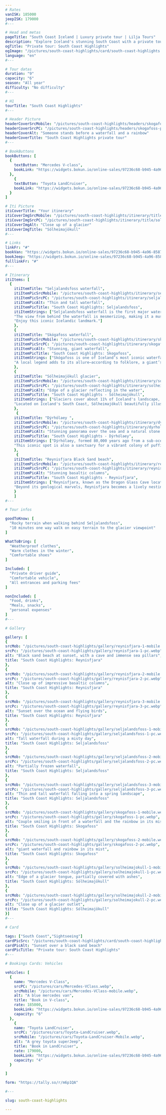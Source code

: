 ```yaml
---
# Rates
vanISK: 185000
jeepISK: 179000
#---

# Head and metas
pageTitle: "South Coast Iceland | Luxury private tour | Lilja Tours"
description: "Explore Iceland's stunning South Coast with a private tour. Discover waterfalls, black sand beaches, and glaciers. Book your adventure today!"
ogTitle: "Private tour: South Coast Highlights"
ogImage: "/pictures/south-coast-highlights/card/south-coast-highlights.webp"
language: "en"
#---

# Tour datas
duration: "9"
capacity: "6"
season: "All year"
difficulty: "No difficulty"
#---

# H1
tourTitle: "South Coast Highlights"
#---

# Header Picture
headerCoverSrcMobile: "/pictures/south-coast-highlights/headers/skogafoss-mobile.webp"
headerCoverSrcPC: "/pictures/south-coast-highlights/headers/skogafoss-pc.webp"
headerCoverAlt: "Someone stands before a waterfall and a rainbow"
headerCoverTitle: "South Coast Highlights private tour"
#---

# BookButtons
bookButtons: [
  {
    textButton: "Mercedes V-class",
    bookLink: "https://widgets.bokun.io/online-sales/97236c68-b945-4a96-8587-660bdc4c45fd/experience-calendar/753704"
  },
    {
    textButton: "Toyota LandCruiser",
    bookLink: "https://widgets.bokun.io/online-sales/97236c68-b945-4a96-8587-660bdc4c45fd/experience-calendar/753708"
  }
]

# Iti Picture
itiCoverTitle: "Your itinerary"
itiCoverImgSrcMobile: "/pictures/south-coast-highlights/itinerary/title/solheimajokull-Mobile.webp"
itiCoverImgSrcPC: "/pictures/south-coast-highlights/itinerary/title/solheimajokull-PC.webp"
itiCoverImgAlt: "Close up of a glacier"
itiCoverImgTitle: "Sólheimajökull"
#---

# Links
linkFr: "#"
bookVan: "https://widgets.bokun.io/online-sales/97236c68-b945-4a96-8587-660bdc4c45fd/experience-calendar/753704"
bookJeep: "https://widgets.bokun.io/online-sales/97236c68-b945-4a96-8587-660bdc4c45fd/experience-calendar/753708"
fulllinkFr: "#"
#---

# Itinerary
itiItems: [
  { 
    itiItemTitle: "Seljalandsfoss waterfall",
    itiItemPicSrcMobile: "/pictures/south-coast-highlights/itinerary/seljalandsfoss/seljalandsfoss-mobile.webp",
    itiItemPicSrcPC: "/pictures/south-coast-highlights/itinerary/seljalandsfoss/seljalandsfoss-pc.webp",
    itiItemPicAlt: "Thin and tall waterfall",
    itiItemPicTitle: "South Coast Highlights: Seljalandsfoss",
    itiItemStrings: ["Seljalandsfoss waterfall is the first major waterfall you’ll encounter when driving along Iceland’s South Coast from Reykjavík. Standing at an impressive 60 meters, it’s renowned for its unique feature—a massive cave behind the cascade. This cave allows visitors to walk behind the waterfall, offering a one-of-a-kind perspective and an echo-filled experience.",
    "The view from behind the waterfall is mesmerizing, making it a must-visit for photographers and nature lovers. Don’t forget your rain jacket, as the mist is unavoidable. However, keep in mind that during winter, the path behind the waterfall becomes impassable and is closed for safety.",
    "Enjoy this iconic Icelandic landmark."]
    },
    {
    itiItemTitle: "Skógafoss waterfall",
    itiItemPicSrcMobile: "/pictures/south-coast-highlights/itinerary/skogafoss/skogafoss-mobile.webp",
    itiItemPicSrcPC: "/pictures/south-coast-highlights/itinerary/skogafoss/skogafoss-pc.webp",
    itiItemPicAlt: "Stunning, giant waterfall",
    itiItemPicTitle: "South Coast Highlights: Skogafoss",
    itiItemStrings: ["Skógafoss is one of Iceland’s most iconic waterfalls, easily visible from Route One on the South Coast. Standing at an impressive 60 meters, its powerful cascade creates a mesmerizing mist that often produces vivid rainbows on sunny days, making it a photographer’s paradise. Its scenic beauty and majestic presence attract visitors from around the world, and its popularity surged after being featured in Game of Thrones, drawing fans and travelers alike.",
    "A local legend adds to its allure—according to folklore, a giant’s hidden treasure lies behind the waterfall. Many have tried to find it, but the treasure remains a mystery. Your guide will share this tale as you explore the area. For those seeking adventure, a staircase beside the waterfall leads to a viewpoint offering breathtaking panoramic views of the surrounding landscapes. Plan your visit to experience this majestic natural wonder and uncover the myths that make Skógafoss truly magical."]
    },
    {
    itiItemTitle: "Sólheimajökull glacier",
    itiItemPicSrcMobile: "/pictures/south-coast-highlights/itinerary/solheimajokull/solheimajökull-mobile.webp",
    itiItemPicSrcPC: "/pictures/south-coast-highlights/itinerary/solheimajokull/solheimajokull-pc.webp",
    itiItemPicAlt: "Edge of a glacier reflecting in the water",
    itiItemPicTitle: "South Coast Highlights - Sólheimajökull",
    itiItemStrings: ["Glaciers cover about 11% of Iceland's landscape, each showcasing unique features shaped by time and nature. Sólheimajökull is no exception. This magnificent glacier is partially veiled by volcanic ash from nearby eruptions, creating a dramatic contrast of black and white ice that captivates every visitor. Its rugged, ever-changing surface reveals the raw power of Icelandic geology.",
    "Located on Iceland's South Coast, Sólheimajökull beautifully illustrates the land of fire and ice, where glaciers and volcanoes coexist. Visitors can explore crevasses, ice caves, and jagged ridges, offering a glimpse into the dynamic interplay between fire and ice. Guided glacier hikes provide a closer look at this natural wonder, allowing adventurers to experience the power and beauty of Sólheimajökull firsthand. Its breathtaking scenery and geological significance make it a must-visit destination for those seeking to explore Iceland’s wild, untamed beauty."]
    },
     {
    itiItemTitle: "Dýrhólaey ",
    itiItemPicSrcMobile: "/pictures/south-coast-highlights/itinerary/dyrholaey/dyrholaey-mobile.webp",
    itiItemPicSrcPC: "/pictures/south-coast-highlights/itinerary/dyrholaey/dyrholaey-pc.webp",
    itiItemPicAlt: "Stunning panorama over the sea and a natural stone arch",
    itiItemPicTitle: "South Coast Highlights - Dýrhólaey",
    itiItemStrings: ["Dýrhólaey, formed 80,000 years ago from a sub-oceanic volcanic eruption, is a must-visit destination on Iceland's South Coast. Its summit provides breathtaking panoramic views of two glaciers, endless black sand beaches, and a magnificent stone arch. On clear days, visitors can see miles of stunning landscapes that beautifully showcase Iceland's rugged beauty.",
    "This iconic spot is also a sanctuary for a vibrant colony of puffins during the summer months, attracting bird watchers and photographers alike. Watching these colorful seabirds nest on the cliffs adds a magical touch to any visit. However, Dýrhólaey may be closed during winter for safety reasons, so planning your trip accordingly is essential. Whether you’re a nature lover, photographer, or simply an adventurer, Dýrhólaey offers an unforgettable experience in the heart of Iceland’s dramatic scenery."]
    },
     {
    itiItemTitle: "Reynisfjara Black Sand beach",
    itiItemPicSrcMobile: "/pictures/south-coast-highlights/itinerary/reynisfjara/reynisfjara-mobile.webp",
    itiItemPicSrcPC: "/pictures/south-coast-highlights/itinerary/reynisfjara/reynisfjara-pc.webp",
    itiItemPicAlt: "Stunning basaltic columns",
    itiItemPicTitle: "South Coast Highlights - Reynisfjara",
    itiItemStrings: ["Reynisfjara, known as the Dragon Glass Cave location in Game of Thrones, is Iceland’s most stunning black sand beach. Its striking basalt columns, powerful waves, and dramatic cliffs create a surreal landscape that draws visitors year-round. The roaring Atlantic Ocean adds to its wild, untamed beauty, making it a must-visit for photographers and nature lovers.",
    "Beyond its geological marvels, Reynisfjara becomes a lively nesting ground for thousands of migratory birds during the summer, including the iconic puffin. These seabirds return each year to breed on the cliffs above the black sand, offering a spectacular bird-watching experience. Visitors can observe them diving into the ocean for fish or resting on the rugged rock formations. However, caution is advised, as the beach is known for its dangerous sneaker waves. Explore Reynisfjara to experience the raw power of Icelandic nature and its vibrant wildlife."]
    }
    ]
#---

# Tour infos

goodToKnow: [
  "Rocky terrain when walking behind Seljalandsfoss", 
  "10 minutes one way walk on easy terrain to the glacier viewpoint"
]

WhatToBring: [
  "Weatherproof clothes", 
  "Warm clothes in the winter", 
  "Comfortable shoes"
]

Included: [
  "Private driver guide",
  "Comfortable vehicle",
  "All entrances and parking fees"
]

nonIncluded: [
  "Food, drinks", 
  "Meals, snacks", 
  "personal expenses"
]
#---

# Gallery

gallery: [
{
srcMob: "/pictures/south-coast-highlights/gallery/reynisfjara-1-mobile.webp",
srcPc: "/pictures/south-coast-highlights/gallery/reynisfjara-1-pc.webp",
alt: "Black sand beach at sunset, with a cave and immense sea pillars",
title: "South Coast Highlights: Reynisfjara"
},    
{
srcMob: "/pictures/south-coast-highlights/gallery/reynisfjara-2-mobile.webp",
srcPc: "/pictures/south-coast-highlights/gallery/reynisfjara-2-pc.webp",
alt: "Close up of impressive basaltic columns",
title: "South Coast Highlights: Reynisfjara"
},    
{
srcMob: "/pictures/south-coast-highlights/gallery/reynisfjara-3-mobile.webp",
srcPc: "/pictures/south-coast-highlights/gallery/reynisfjara-3-pc.webp",
alt: "Sunset over the ocean and flying birds",
title: "South Coast Highlights: Reynisfjara"
},  
{
srcMob: "/pictures/south-coast-highlights/gallery/seljalandsfoss-1-mobile.webp",
srcPc: "/pictures/south-coast-highlights/gallery/seljalandsfoss-1-pc.webp",
alt: "Tall waterfall during a misty day",
title: "South Coast Highlights: Seljalandsfoss"
},  
{
srcMob: "/pictures/south-coast-highlights/gallery/seljalandsfoss-2-mobile.webp",
srcPc: "/pictures/south-coast-highlights/gallery/seljalandsfoss-2-pc.webp",
alt: "Partially frozen waterfall",
title: "South Coast Highlights: Seljalandsfoss"
},   
{
srcMob: "/pictures/south-coast-highlights/gallery/seljalandsfoss-3-mobile.webp",
srcPc: "/pictures/south-coast-highlights/gallery/seljalandsfoss-3-pc.webp",
alt: "Thin and tall waterfall falling into a spring landscape",
title: "South Coast Highlights: Seljalandsfoss"
},    
{
srcMob: "/pictures/south-coast-highlights/gallery/skogafoss-1-mobile.webp",
srcPc: "/pictures/south-coast-highlights/gallery/skogafoss-1-pc.webp",
alt: "Couple smiling in front of a waterfall and the rainbow in its mist",
title: "South Coast Highlights: Skogafoss"
},  
{
srcMob: "/pictures/south-coast-highlights/gallery/skogafoss-2-mobile.webp",
srcPc: "/pictures/south-coast-highlights/gallery/skogafoss-2-pc.webp",
alt: "giant waterfall and rainbow in its mist",
title: "South Coast Highlights: Skogafoss"
},  
{
srcMob: "/pictures/south-coast-highlights/gallery/solheimajokull-1-mobile.webp",
srcPc: "/pictures/south-coast-highlights/gallery/solheimajokull-1-pc.webp",
alt: "Edge of a glacier tongue, partially covered with ashes",
title: "South Coast Highlights: Sólheimajökull"
},  
{
srcMob: "/pictures/south-coast-highlights/gallery/solheimajokull-2-mobile.webp",
srcPc: "/pictures/south-coast-highlights/gallery/solheimajokull-2-pc.webp",
alt: "Close up of a glacier outlet",
title: "South Coast Highlights: Sólheimajökull"
}]
#---

# Card

tags: ["South Coast","Sightseeing"]
cardPicSrc: "/pictures/south-coast-highlights/card/south-coast-highlights.webp"
cardPicAlt: "Sunset over a black sand beach"
cardPicTitle: "Private tour: South Coast Highlights"
#---

# Bookings Cards: Vehicles

vehicles: [
  {
    name: "Mercedes V-Class",
    srcPC: "/pictures/cars/Mercedes-VClass.webp",
    srcMobile: "/pictures/cars/Mercedes-VClass-mobile.webp",
    alt: "A blue mercedes van",
    title: "Book in V-class",
    rate: 185000,
    bookLink: "https://widgets.bokun.io/online-sales/97236c68-b945-4a96-8587-660bdc4c45fd/experience-calendar/753704",
    capacity: "6"
  },
    {
    name: "Toyota LandCruiser",
    srcPC: "/pictures/cars/Toyota-LandCruiser.webp",
    srcMobile: "/pictures/cars/Toyota-LandCruiser-Mobile.webp",
    alt: "A grey toyota superJeep",
    title: "Book in LandCruiser",
    rate: 179000,
    bookLink: "https://widgets.bokun.io/online-sales/97236c68-b945-4a96-8587-660bdc4c45fd/experience-calendar/753708",
    capacity: "4"
  }

]

form: "https://tally.so/r/m6p1QA"

#---

slug: south-coast-highlights

---
```

